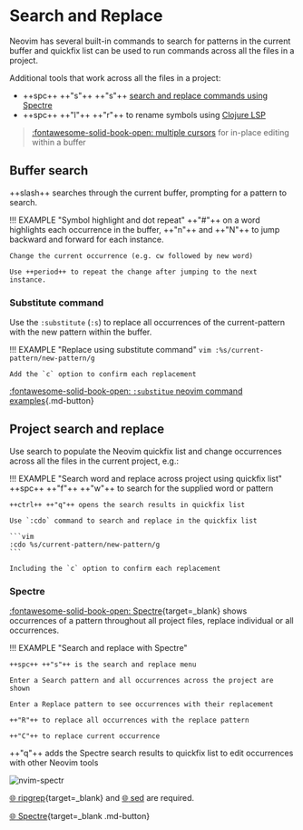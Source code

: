 # Search and Replace

Neovim has several built-in commands to search for patterns in the current buffer and quickfix list can be used to run commands across all the files in a project.

Additional tools that work across all the files in a project:

- ++spc++ ++"s"++ ++"s"++ [search and replace commands using Spectre](#spectre)
- ++spc++ ++"l"++ ++"r"++ to rename symbols using [Clojure LSP](/neovim/repl-driven-development/refactor-tools/)

> [:fontawesome-solid-book-open: multiple cursors](../multiple-cursors.md) for in-place editing within a buffer


## Buffer search

++slash++ searches through the current buffer, prompting for a pattern to search.

!!! EXAMPLE "Symbol highlight and dot repeat"
    ++"#"++ on a word highlights each occurrence in the buffer, ++"n"++ and ++"N"++ to jump backward and forward for each instance.

    Change the current occurrence (e.g. cw followed by new word)

    Use ++period++ to repeat the change after jumping to the next instance.


### Substitute command

Use the `:substitute` (`:s`) to replace all occurrences of the current-pattern with the new pattern within the buffer.

!!! EXAMPLE "Replace using substitute command"
    ```vim
    :%s/current-pattern/new-pattern/g
    ```

    Add the `c` option to confirm each replacement

 [:fontawesome-solid-book-open: `:substitue` neovim command examples](substitue.md){.md-button}


## Project search and replace

Use search to populate the Neovim quickfix list and change occurrences across all the files in the current project, e.g.:

!!! EXAMPLE "Search word and replace across project using quickfix list"
    ++spc++ ++"f"++ ++"w"++ to search for the supplied word or pattern

    ++ctrl++ ++"q"++ opens the search results in quickfix list

    Use `:cdo` command to search and replace in the quickfix list

    ```vim
    :cdo %s/current-pattern/new-pattern/g
    ```

    Including the `c` option to confirm each replacement



### Spectre

[:fontawesome-solid-book-open: Spectre](spectre.md){target=_blank} shows occurrences of a pattern throughout all project files, replace individual or all occurrences.

!!! EXAMPLE "Search and replace with Spectre"

    ++spc++ ++"s"++ is the search and replace menu

    Enter a Search pattern and all occurrences across the project are shown

    Enter a Replace pattern to see occurrences with their replacement

    ++"R"++ to replace all occurrences with the replace pattern

    ++"C"++ to replace current occurrence


++"q"++ adds the Spectre search results to quickfix list to edit occurrences with other Neovim tools


![nvim-spectr](https://github.com/windwp/nvim-spectre/wiki/assets/demospectre.gif)

[:globe_with_meridians: ripgrep](https://github.com/BurntSushi/ripgrep){target=_blank} and [:globe_with_meridians: sed](https://www.gnu.org/software/sed/) are required.

[:globe_with_meridians: Spectre](https://github.com/nvim-pack/nvim-spectre){target=_blank .md-button}


<!-- TODO: review :cdo and similar commands

    use ack.vim/ag.vim with the :cdo command, an intuitive and near-native project-wide find-and-replace solution is now available.

    To replace all instances of foo with bar:

    ```vim
    :Ack foo
    :cdo s/foo/bar/g | update
    ```

    :cdo isn’t the only command that was added around this functionality:

    - :cdo[!] {cmd} - Execute {cmd} in each valid entry in the quickfix list.
    - :cfdo[!] {cmd} - Execute {cmd} in each file in the quickfix list.
    - :ld[o][!] {cmd} - Execute {cmd} in each valid entry in the location list for the current window.
    - :lfdo[!] {cmd} - Execute {cmd} in each file in the location list for the current window.

TODO:
- quickfix list
- `:bufdo`
- `:windo`

-->
